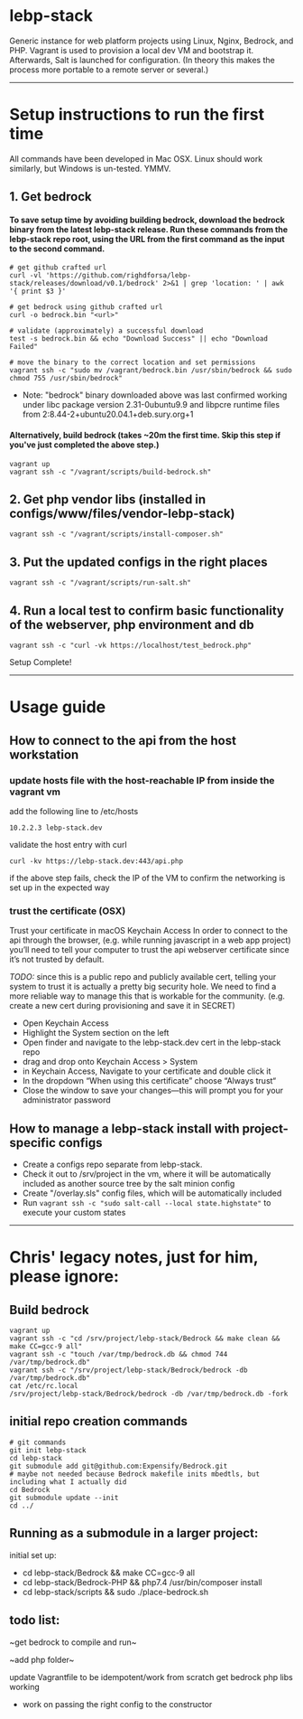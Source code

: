# lebp-stack
Generic instance for web platform projects using Linux, Nginx, Bedrock, and PHP. Vagrant is used to provision a local dev VM and bootstrap it. Afterwards, Salt is launched for configuration. (In theory this makes the process more portable to a remote server or several.)

---
# Setup instructions to run the first time
All commands have been developed in Mac OSX. Linux should work similarly, but Windows is un-tested. YMMV.

## 1. Get bedrock
#### To save setup time by avoiding building bedrock, download the bedrock binary from the latest lebp-stack release. Run these commands from the lebp-stack repo root, using the URL from the first command as the input to the second command.
```
# get github crafted url
curl -vl 'https://github.com/righdforsa/lebp-stack/releases/download/v0.1/bedrock' 2>&1 | grep 'location: ' | awk '{ print $3 }'

# get bedrock using github crafted url
curl -o bedrock.bin "<url>"

# validate (approximately) a successful download
test -s bedrock.bin && echo "Download Success" || echo "Download Failed"

# move the binary to the correct location and set permissions
vagrant ssh -c "sudo mv /vagrant/bedrock.bin /usr/sbin/bedrock && sudo chmod 755 /usr/sbin/bedrock"
```
* Note: "bedrock" binary downloaded above was last confirmed working under libc package version 2.31-0ubuntu9.9 and libpcre runtime files from 2:8.44-2+ubuntu20.04.1+deb.sury.org+1 

#### Alternatively, build bedrock (takes ~20m the first time. Skip this step if you've just completed the above step.)
```
vagrant up
vagrant ssh -c "/vagrant/scripts/build-bedrock.sh"
```

## 2. Get php vendor libs (installed in configs/www/files/vendor-lebp-stack)
```
vagrant ssh -c "/vagrant/scripts/install-composer.sh"
```

## 3. Put the updated configs in the right places
```
vagrant ssh -c "/vagrant/scripts/run-salt.sh"
```

## 4. Run a local test to confirm basic functionality of the webserver, php environment and db
```
vagrant ssh -c "curl -vk https://localhost/test_bedrock.php"
```

Setup Complete!

---
# Usage guide

## How to connect to the api from the host workstation
### update hosts file with the host-reachable IP from inside the vagrant vm
add the following line to /etc/hosts
```
10.2.2.3 lebp-stack.dev
```

validate the host entry with curl
```
curl -kv https://lebp-stack.dev:443/api.php
```

if the above step fails, check the IP of the VM to confirm the networking is set up in the expected way

### trust the certificate (OSX)
Trust your certificate in macOS Keychain Access
In order to connect to the api through the browser, (e.g. while running javascript in a web app project) you’ll need to tell your computer to trust the api webserver certificate since it’s not trusted by default.

*TODO:* since this is a public repo and publicly available cert, telling your system to trust it is actually a pretty big security hole. We need to find a more reliable way to manage this that is workable for the community. (e.g. create a new cert during provisioning and save it in SECRET)

- Open Keychain Access
- Highlight the System section on the left
- Open finder and navigate to the lebp-stack.dev cert in the lebp-stack repo
- drag and drop onto Keychain Access > System
- in Keychain Access, Navigate to your certificate and double click it
- In the dropdown “When using this certificate” choose “Always trust“
- Close the window to save your changes—this will prompt you for your administrator password

## How to manage a lebp-stack install with project-specific configs
- Create a configs repo separate from lebp-stack.
- Check it out to /srv/project in the vm, where it will be automatically included as another source tree by the salt minion config
- Create "<role>/overlay.sls" config files, which will be automatically included
- Run `vagrant ssh -c "sudo salt-call --local state.highstate"` to execute your custom states

---
# Chris' legacy notes, just for him, please ignore:
## Build bedrock
```
vagrant up
vagrant ssh -c "cd /srv/project/lebp-stack/Bedrock && make clean && make CC=gcc-9 all"
vagrant ssh -c "touch /var/tmp/bedrock.db && chmod 744 /var/tmp/bedrock.db"
vagrant ssh -c "/srv/project/lebp-stack/Bedrock/bedrock -db /var/tmp/bedrock.db" 
cat /etc/rc.local
/srv/project/lebp-stack/Bedrock/bedrock -db /var/tmp/bedrock.db -fork
```

## initial repo creation commands
```
# git commands
git init lebp-stack
cd lebp-stack
git submodule add git@github.com:Expensify/Bedrock.git
# maybe not needed because Bedrock makefile inits mbedtls, but including what I actually did
cd Bedrock
git submodule update --init
cd ../
```

## Running as a submodule in a larger project:
initial set up:
 - cd lebp-stack/Bedrock && make CC=gcc-9 all
 - cd lebp-stack/Bedrock-PHP && php7.4 /usr/bin/composer install
 - cd lebp-stack/scripts && sudo ./place-bedrock.sh

## todo list:
~get bedrock to compile and run~

~add php folder~

update Vagrantfile to be idempotent/work from scratch
get bedrock php libs working
  - work on passing the right config to the constructor

